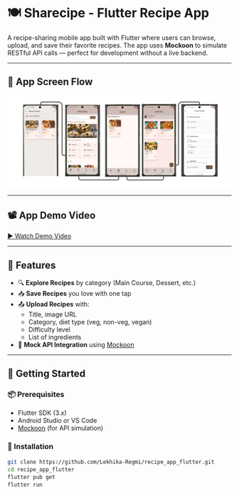 # 🍽️ Sharecipe - Flutter Recipe App

A recipe-sharing mobile app built with Flutter where users can browse, upload, and save their favorite recipes. The app uses **Mockoon** to simulate RESTful API calls — perfect for development without a live backend.

---

## 🧭 App Screen Flow

![App Flow](assets/screen_flow.png)

---

## 📽️ App Demo Video

[▶ Watch Demo Video](assets/app_demo.mp4)

---

## 🧩 Features

- 🔍 **Explore Recipes** by category (Main Course, Dessert, etc.)
- 📥 **Save Recipes** you love with one tap
- 📤 **Upload Recipes** with:
  - Title, image URL
  - Category, diet type (veg, non-veg, vegan)
  - Difficulty level
  - List of ingredients
- 🔁 **Mock API Integration** using [Mockoon](https://mockoon.com/)

---

## 🚀 Getting Started

### 📦 Prerequisites

- Flutter SDK (3.x)
- Android Studio or VS Code
- [Mockoon](https://mockoon.com/) (for API simulation)

### 🔧 Installation

```bash
git clone https://github.com/Lekhika-Regmi/recipe_app_flutter.git
cd recipe_app_flutter
flutter pub get
flutter run
